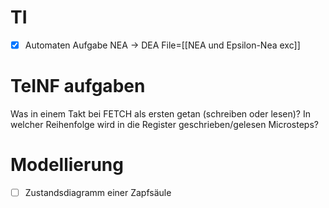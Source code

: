# TI
- [x] Automaten Aufgabe NEA -> DEA File=[[NEA und Epsilon-Nea exc]]
# TeINF aufgaben
Was in einem Takt bei FETCH als ersten getan (schreiben oder lesen)?
In welcher Reihenfolge wird in die Register geschrieben/gelesen Microsteps?
# Modellierung
- [ ] Zustandsdiagramm einer Zapfsäule